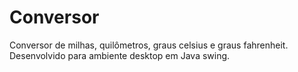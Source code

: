 # Conversor
Conversor de milhas, quilômetros, graus celsius e graus fahrenheit.
Desenvolvido para ambiente desktop em Java swing.
